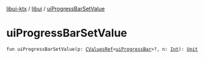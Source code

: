[libui-ktx](../index.md) / [libui](index.md) / [uiProgressBarSetValue](./ui-progress-bar-set-value.md)

# uiProgressBarSetValue

`fun uiProgressBarSetValue(p: `[`CValuesRef`](../kotlinx.cinterop/-c-values-ref/index.md)`<`[`uiProgressBar`](ui-progress-bar.md)`>?, n: `[`Int`](https://kotlinlang.org/api/latest/jvm/stdlib/kotlin/-int/index.html)`): `[`Unit`](https://kotlinlang.org/api/latest/jvm/stdlib/kotlin/-unit/index.html)